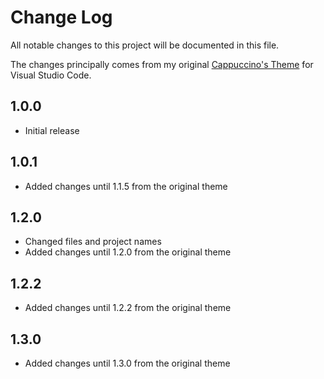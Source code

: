 # Change Log

All notable changes to this project will be documented in this file.

The changes principally comes from my original
[Cappuccino's Theme](https://marketplace.visualstudio.com/items?itemName=Cappuccino093.CappuccinoVSCodeTheme)
for Visual Studio Code.

## 1.0.0

- Initial release

## 1.0.1

- Added changes until 1.1.5 from the original theme

## 1.2.0

- Changed files and project names
- Added changes until 1.2.0 from the original theme

## 1.2.2

- Added changes until 1.2.2 from the original theme

## 1.3.0

- Added changes until 1.3.0 from the original theme
